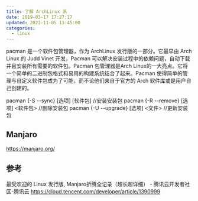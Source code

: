 ```yaml
---
title: 了解 ArchLinux 系
date: 2019-03-17 17:27:17
updated: 2022-11-05 13:45:00
categories:
  - linux
---
```


pacman 是一个软件包管理器，作为 ArchLinux 发行版的一部分。它最早由 Arch Linux 的 Judd Vinet 开发，Pacman 可以解决安装过程中的依赖问题，自动下载并且安装所有需要的软件包。Pacman 包管理器是Arch Linux的一大亮点。它将一个简单的二进制包格式和易用的构建系统结合了起来。Pacman 使得简单的管理与自定义软件包成为了可能，而不论他们来自于官方的 Arch 软件库或是用户自己创建的。

pacman {-S --sync}     [选项] [软件包]  //安装安装包
pacman {-R --remove}   [选项] <软件包>  //删除安装包
pacman {-U --upgrade}  [选项] <文件>   //更新安装包

## Manjaro

<https://manjaro.org/>

## 参考

最受欢迎的 Linux 发行版, Manjaro折腾全记录（超长超详细） - 腾讯云开发者社区-腾讯云
<https://cloud.tencent.com/developer/article/1390999>
